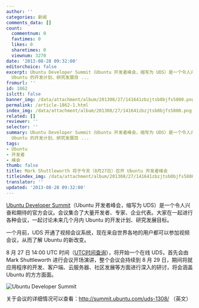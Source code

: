 ```yaml
---
author: ''
categories: 新闻
comments_data: []
count:
  commentnum: 0
  favtimes: 0
  likes: 0
  sharetimes: 0
  viewnum: 3270
date: '2013-08-28 09:32:00'
editorchoice: false
excerpt: Ubuntu Developer Summit（Ubuntu 开发者峰会，缩写为 UDS）是一个令人兴奋和期待的官方会议。会议集合了大量开发者、专家、企业代表。大家在一起进行各种会议，一起讨论未来几个月内
  Ubuntu 的开发计划、研究发展目 ...
fromurl: ''
id: 1862
islctt: false
banner_img: /data/attachment/album/201308/27/141641zbzjtsb0bjfs5800.png
permalink: /article-1862-1.html
index_img: /data/attachment/album/201308/27/141641zbzjtsb0bjfs5800.png
related: []
reviewer: ''
selector: ''
summary: Ubuntu Developer Summit（Ubuntu 开发者峰会，缩写为 UDS）是一个令人兴奋和期待的官方会议。会议集合了大量开发者、专家、企业代表。大家在一起进行各种会议，一起讨论未来几个月内
  Ubuntu 的开发计划、研究发展目 ...
tags:
- Ubuntu
- 开发者
- 峰会
thumb: false
title: Mark Shuttleworth 将于今天（8月27日）召开 Ubuntu 开发者峰会
titleindex_img: /data/attachment/album/201308/27/141641zbzjtsb0bjfs5800.png
translator: ''
updated: '2013-08-28 09:32:00'
---
```


[Ubuntu Developer Summit](http://uds.ubuntu.com/)（Ubuntu 开发者峰会，缩写为 UDS）是一个令人兴奋和期待的官方会议。会议集合了大量开发者、专家、企业代表。大家在一起进行各种会议，一起讨论未来几个月内 Ubuntu 的开发计划、研究发展目标。


一个月前，UDS 开通了视频会议系统，现在来自世界各地的用户都可以参加视频会议，从而了解 Ubuntu 的新改变。


8 月 27 日 14:00 UTC 时间（[UTC时间查询](http://mydatetime.info/cn/time/utc-gmt.aspx)），将开始一个在线 UDS，首先会由 Mark Shuttleworth 进行会议开场演讲，整个会议会持续到 8 月 29 日，期间将就应用程序的开发、客户端、云服务器、社区发展等方面进行深入的研讨，将会涵盖 Ubuntu 的方方面面。


![Ubuntu Developer Summit](/data/attachment/album/201308/27/141641zbzjtsb0bjfs5800.png)


关于会议的详细情况可以查看：<http://summit.ubuntu.com/uds-1308/> （英文）